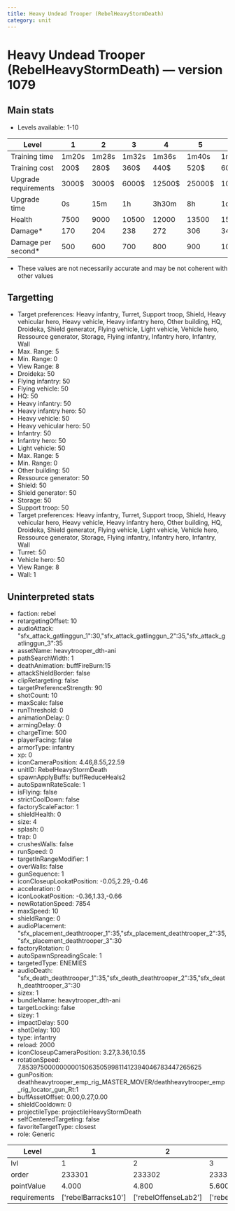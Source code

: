 ```yaml
---
title: Heavy Undead Trooper (RebelHeavyStormDeath)
category: unit
---
```


# Heavy Undead Trooper (RebelHeavyStormDeath) — version 1079

## Main stats

  * Levels available: 1-10

|Level               |1    |2    |3    |4     |5     |6      |7      |8      |9       |10      |
|--------------------|-----|-----|-----|------|------|-------|-------|-------|--------|--------|
|Training time       |1m20s|1m28s|1m32s|1m36s |1m40s |1m44s  |1m48s  |1m52s  |1m56s   |2m      |
|Training cost       |200$ |280$ |360$ |440$  |520$  |600$   |680$   |760$   |840$    |920$    |
|Upgrade requirements|3000$|3000$|6000$|12500$|25000$|100000$|160000$|320000$|1000000$|1750000$|
|Upgrade time        |0s   |15m  |1h   |3h30m |8h    |1d     |2d     |3d12h  |5d      |1w1d    |
|Health              |7500 |9000 |10500|12000 |13500 |15000  |16500  |18000  |19500   |22500   |
|Damage*             |170  |204  |238  |272   |306   |340    |374    |408    |442     |510     |
|Damage per second*  |500  |600  |700  |800   |900   |1000   |1100   |1200   |1300    |1500    |

* These values are not necessarily accurate and may be not coherent with other values

## Targetting

  * Target preferences: Heavy infantry, Turret, Support troop, Shield, Heavy vehicular hero, Heavy vehicle, Heavy infantry hero, Other building, HQ, Droideka, Shield generator, Flying vehicle, Light vehicle, Vehicle hero, Ressource generator, Storage, Flying infantry, Infantry hero, Infantry, Wall
  * Max. Range: 5
  * Min. Range: 0
  * View Range: 8
  * Droideka: 50
  * Flying infantry: 50
  * Flying vehicle: 50
  * HQ: 50
  * Heavy infantry: 50
  * Heavy infantry hero: 50
  * Heavy vehicle: 50
  * Heavy vehicular hero: 50
  * Infantry: 50
  * Infantry hero: 50
  * Light vehicle: 50
  * Max. Range: 5
  * Min. Range: 0
  * Other building: 50
  * Ressource generator: 50
  * Shield: 50
  * Shield generator: 50
  * Storage: 50
  * Support troop: 50
  * Target preferences: Heavy infantry, Turret, Support troop, Shield, Heavy vehicular hero, Heavy vehicle, Heavy infantry hero, Other building, HQ, Droideka, Shield generator, Flying vehicle, Light vehicle, Vehicle hero, Ressource generator, Storage, Flying infantry, Infantry hero, Infantry, Wall
  * Turret: 50
  * Vehicle hero: 50
  * View Range: 8
  * Wall: 1

## Uninterpreted stats

  * faction: rebel
  * retargetingOffset: 10
  * audioAttack: "sfx_attack_gatlinggun_1":30,"sfx_attack_gatlinggun_2":35,"sfx_attack_gatlinggun_3":35
  * assetName: heavytrooper_dth-ani
  * pathSearchWidth: 1
  * deathAnimation: buffFireBurn:15
  * attackShieldBorder: false
  * clipRetargeting: false
  * targetPreferenceStrength: 90
  * shotCount: 10
  * maxScale: false
  * runThreshold: 0
  * animationDelay: 0
  * armingDelay: 0
  * chargeTime: 500
  * playerFacing: false
  * armorType: infantry
  * xp: 0
  * iconCameraPosition: 4.46,8.55,22.59
  * unitID: RebelHeavyStormDeath
  * spawnApplyBuffs: buffReduceHeals2
  * autoSpawnRateScale: 1
  * isFlying: false
  * strictCoolDown: false
  * factoryScaleFactor: 1
  * shieldHealth: 0
  * size: 4
  * splash: 0
  * trap: 0
  * crushesWalls: false
  * runSpeed: 0
  * targetInRangeModifier: 1
  * overWalls: false
  * gunSequence: 1
  * iconCloseupLookatPosition: -0.05,2.29,-0.46
  * acceleration: 0
  * iconLookatPosition: -0.36,1.33,-0.66
  * newRotationSpeed: 7854
  * maxSpeed: 10
  * shieldRange: 0
  * audioPlacement: "sfx_placement_deathtrooper_1":35,"sfx_placement_deathtrooper_2":35,"sfx_placement_deathtrooper_3":30
  * factoryRotation: 0
  * autoSpawnSpreadingScale: 1
  * targetedType: ENEMIES
  * audioDeath: "sfx_death_deathtrooper_1":35,"sfx_death_deathtrooper_2":35,"sfx_death_deathtrooper_3":30
  * sizex: 1
  * bundleName: heavytrooper_dth-ani
  * targetLocking: false
  * sizey: 1
  * impactDelay: 500
  * shotDelay: 100
  * type: infantry
  * reload: 2000
  * iconCloseupCameraPosition: 3.27,3.36,10.55
  * rotationSpeed: 7.8539750000000001506350599811412394046783447265625
  * gunPosition: deathheavytrooper_emp_rig_MASTER_MOVER/deathheavytrooper_emp_rig_locator_gun_Rt:1
  * buffAssetOffset: 0.00,0.27,0.00
  * shieldCooldown: 0
  * projectileType: projectileHeavyStormDeath
  * selfCenteredTargeting: false
  * favoriteTargetType: closest
  * role: Generic

|Level       |1                  |2                   |3                   |4                   |5                   |6                   |7                   |8                   |9                   |10                   |
|------------|-------------------|--------------------|--------------------|--------------------|--------------------|--------------------|--------------------|--------------------|--------------------|---------------------|
|lvl         |1                  |2                   |3                   |4                   |5                   |6                   |7                   |8                   |9                   |10                   |
|order       |233301             |233302              |233303              |233304              |233305              |233306              |233307              |233308              |233309              |233310               |
|pointValue  |4.000              |4.800               |5.600               |6.400               |7.200               |8.000               |8.800               |9.600               |10.400              |12.000               |
|requirements|['rebelBarracks10']|['rebelOffenseLab2']|['rebelOffenseLab3']|['rebelOffenseLab4']|['rebelOffenseLab5']|['rebelOffenseLab6']|['rebelOffenseLab7']|['rebelOffenseLab8']|['rebelOffenseLab9']|['rebelOffenseLab10']|

